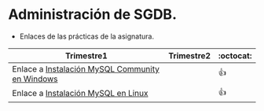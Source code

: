 # Administración de SGDB.

* Enlaces de las prácticas de la asignatura.


Trimestre1 | Trimestre2 | :octocat:
 ------------ | ------------- | ------------
Enlace a [Instalación MySQL Community en Windows](https://github.com/adaanp/ADE17-18/tree/master/Trimestre1) |  | :+1:
Enlace a [Instalación MySQL en Linux](https://github.com/adaanp/ADE17-18/tree/master/Trimestre1/InstalacionMySQLLinux) | | :+1:
